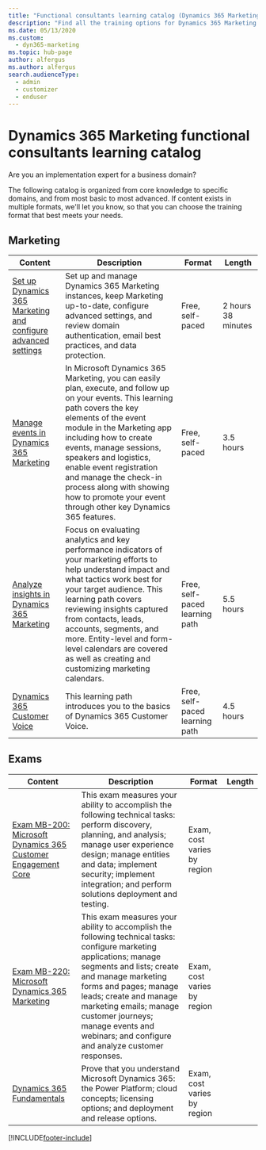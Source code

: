 ```yaml
---
title: "Functional consultants learning catalog (Dynamics 365 Marketing) | Microsoft Docs"
description: "Find all the training options for Dynamics 365 Marketing functional consultants."
ms.date: 05/13/2020
ms.custom: 
  - dyn365-marketing
ms.topic: hub-page
author: alfergus
ms.author: alfergus
search.audienceType: 
  - admin
  - customizer
  - enduser
---
```


# Dynamics 365 Marketing functional consultants learning catalog
Are you an implementation expert for a business domain?

The following catalog is organized from core knowledge to specific domains, and from most basic to most advanced. If content exists in multiple formats, we'll let you know, so that you can choose the training format that best meets your needs.

## Marketing<a name="marketing"></a>
| Content | Description | Format   | Length    |
|-----------------------------------------------------------------------------------------------------------------------------|---------------------------------------------------------------------------------------------------------------------------------------------------------------------------------------------------------------------------------------------------------------------------------------------------------------------------------------------------------------------------------------------------------------------------------------------------------------------------------------------|------------------|-----------|
| [Set up Dynamics 365 Marketing and configure advanced settings](/training/paths/get-started-with-marketing) | Set up and manage Dynamics 365 Marketing instances, keep Marketing up-to-date, configure advanced settings, and review domain authentication, email best practices, and data protection. | Free, self-paced | 2 hours 38 minutes|
| [Manage events in Dynamics 365 Marketing](/training/paths/manage-events-dynamics-365-marketing/) | In Microsoft Dynamics 365 Marketing, you can easily plan, execute, and follow up on your events. This learning path covers the key elements of the event module in the Marketing app including how to create events, manage sessions, speakers and logistics, enable event registration and manage the check-in process along with showing how to promote your event through other key Dynamics 365 features.| Free, self-paced |3.5 hours|
| [Analyze insights in Dynamics 365 Marketing](/training/paths/analyze-marketing-insights/) | Focus on evaluating analytics and key performance indicators of your marketing efforts to help understand impact and what tactics work best for your target audience. This learning path covers reviewing insights captured from contacts, leads, accounts, segments, and more. Entity-level and form-level calendars are covered as well as creating and customizing marketing calendars. | Free, self-paced learning path| 5.5 hours |
| [Dynamics 365 Customer Voice](/training/paths/create-surveys/) | This learning path introduces you to the basics of Dynamics 365 Customer Voice.|  Free, self-paced learning path| 4.5 hours |
## Exams<a name="exam"></a>
| Content  | Description   | Format   | Length    |
|-----------------------------------------------------------------------------------------------------------------------------|---------------------------------------------------------------------------------------------------------------------------------------------------------------------------------------------------------------------------------------------------------------------------------------------------------------------------------------------------------------------------------------------------------------------------------------------------------------------------------------------|------------------|-----------|
| [Exam MB-200: Microsoft Dynamics 365 Customer Engagement Core](https://www.microsoft.com/learning/exam-MB-200.aspx) | This exam measures your ability to accomplish the following technical tasks: perform discovery, planning, and analysis; manage user experience design; manage entities and data; implement security; implement integration; and perform solutions deployment and testing.  | Exam, cost varies by region |   |
| [Exam MB-220: Microsoft Dynamics 365 Marketing](https://www.microsoft.com/learning/exam-MB-220.aspx)  | This exam measures your ability to accomplish the following technical tasks: configure marketing applications; manage segments and lists; create and manage marketing forms and pages; manage leads; create and manage marketing emails; manage customer journeys; manage events and webinars; and configure and analyze customer responses. | Exam, cost varies by region |   |
| [Dynamics 365 Fundamentals](https://www.microsoft.com/learning/d365-fundamentals.aspx)  | Prove that you understand Microsoft Dynamics 365: the Power Platform; cloud concepts; licensing options; and deployment and release options.  | Exam, cost varies by region |   |


[!INCLUDE[footer-include](../includes/footer-banner.md)]
